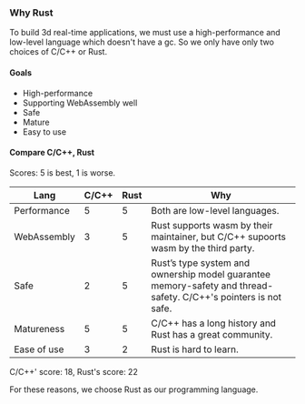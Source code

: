 ### Why Rust

To build 3d real-time applications, we must use a high-performance and low-level language which doesn't have a gc.
So we only have only two choices of C/C++ or Rust.

#### Goals

- High-performance
- Supporting WebAssembly well
- Safe
- Mature
- Easy to use

#### Compare C/C++, Rust
Scores: 5 is best, 1 is worse.

| Lang | C/C++ | Rust | Why|
| --- | --- | --- | --- |
| Performance | 5 | 5 | Both are low-level languages. |
| WebAssembly | 3 | 5 | Rust supports wasm by their maintainer, but C/C++ supoorts wasm by the third party. |
| Safe | 2 | 5 | Rust’s type system and ownership model guarantee memory-safety and thread-safety. C/C++'s pointers is not safe.|
| Matureness | 5 | 5 | C/C++ has a long history and Rust has a great community. |
| Ease of use | 3 | 2 | Rust is hard to learn. |

C/C++' score: 18, Rust's score: 22

For these reasons, we choose Rust as our programming language.
